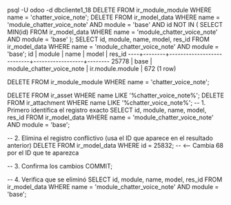 psql -U odoo -d dbcliente1_18
DELETE FROM ir_module_module WHERE name = 'chatter_voice_note';
DELETE FROM ir_model_data WHERE name = 'module_chatter_voice_note' 
AND module = 'base' 
AND id NOT IN (
    SELECT MIN(id) 
    FROM ir_model_data 
    WHERE name = 'module_chatter_voice_note' 
    AND module = 'base'
);
SELECT id, module, name, model, res_id 
FROM ir_model_data 
WHERE name = 'module_chatter_voice_note' AND module = 'base';
 id | module |           name            |      model       | res_id 
----+--------+---------------------------+------------------+--------
 25778 | base   | module_chatter_voice_note | ir.module.module |     672
(1 row)


 DELETE FROM ir_module_module WHERE name = 'chatter_voice_note';

 DELETE FROM ir_asset WHERE name LIKE '%chatter_voice_note%';
DELETE FROM ir_attachment WHERE name LIKE '%chatter_voice_note%';
-- 1. Primero identifica el registro exacto
SELECT id, module, name, model, res_id 
FROM ir_model_data 
WHERE name = 'module_chatter_voice_note' AND module = 'base';

-- 2. Elimina el registro conflictivo (usa el ID que aparece en el resultado anterior)
DELETE FROM ir_model_data 
WHERE id = 25832;  -- <-- Cambia 68 por el ID que te aparezca

-- 3. Confirma los cambios
COMMIT;

-- 4. Verifica que se eliminó
SELECT id, module, name, model, res_id 
FROM ir_model_data 
WHERE name = 'module_chatter_voice_note' AND module = 'base';